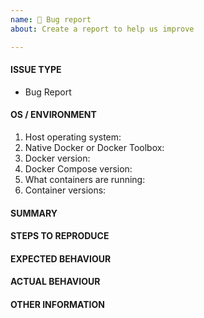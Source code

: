```yaml
---
name: 🐛 Bug report
about: Create a report to help us improve

---
```


<!---
1. Verify first that your issue/request is not already reported on GitHub.

2. Verify that your question is not covered in the docs: https://devilbox.readthedocs.io

3. PLEASE FILL OUT ALL REQUIRED INFORMATION BELOW! Otherwise it might take more time to properly handle this bug report.
-->


#### ISSUE TYPE
<!-- DO NOT CHANGE THIS -->
 - Bug Report
<!-- DO NOT CHANGE THIS -->


#### OS / ENVIRONMENT
<!-- COMPLETE ALL 6 BULLET POINTS BELOW: -->
1. Host operating system: 
2. Native Docker or Docker Toolbox: 
3. Docker version: 
4. Docker Compose version: 
5. What containers are running: 
6. Container versions: 


#### SUMMARY
<!-- Explain the problem briefly -->


#### STEPS TO REPRODUCE
<!-- Show exactly how to reproduce the problem -->


#### EXPECTED BEHAVIOUR
<!-- What is the expected behaviour? -->


#### ACTUAL BEHAVIOUR
<!-- What is the actual behaviour? -->


#### OTHER INFORMATION
<!-- Add anything else here, such as all non-default customization you have already made -->

